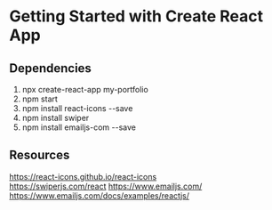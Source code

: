 # Getting Started with Create React App

## Dependencies

1. npx create-react-app my-portfolio
2. npm start
3. npm install react-icons --save
4. npm install swiper
5. npm install emailjs-com --save

## Resources 

https://react-icons.github.io/react-icons <br/>
https://swiperjs.com/react
https://www.emailjs.com/
https://www.emailjs.com/docs/examples/reactjs/